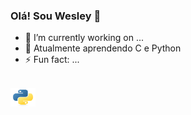 ### Olá! Sou Wesley 👋

- 🔭 I’m currently working on ...
- 🌱 Atualmente aprendendo C e Python
- ⚡ Fun fact: ...

<div style="display: inline_block"><br>
 
  <img align="center" alt="Wesley-Python" height="30" width="40" src="https://raw.githubusercontent.com/devicons/devicon/master/icons/python/python-original.svg">
 
</div>
